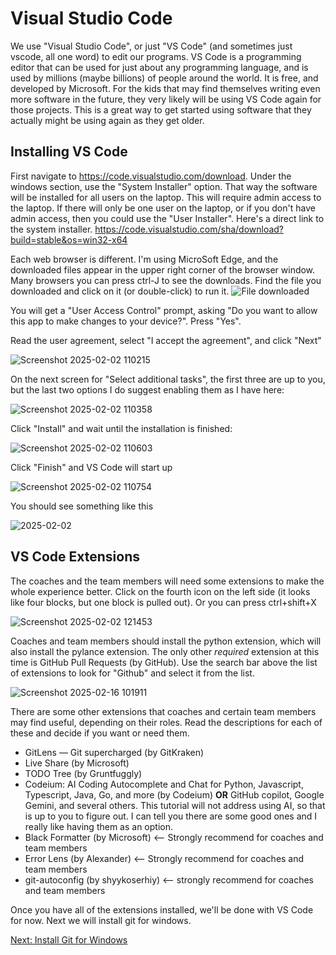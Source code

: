 # Visual Studio Code
We use "Visual Studio Code", or just "VS Code" (and sometimes just vscode, all one word) to edit our programs. VS Code is a programming editor that can be used for just about any programming language, and is used by millions (maybe billions) of people around the world. It is free, and developed by Microsoft. For the kids that may find themselves writing even more software in the future, they very likely will be using VS Code again for those projects. This is a great way to get started using software that they actually might be using again as they get older.

## Installing VS Code
First navigate to https://code.visualstudio.com/download. Under the windows section, use the "System Installer" option. That way the software will be installed for all users on the laptop. This will require admin access to the laptop. If there will only be one user on the laptop, or if you don't have admin access, then you could use the "User Installer". Here's a direct link to the system installer. https://code.visualstudio.com/sha/download?build=stable&os=win32-x64

Each web browser is different. I'm using MicroSoft Edge, and the downloaded files appear in the upper right corner of the browser window. Many browsers you can press ctrl-J to see the downloads. Find the file you downloaded and click on it (or double-click) to run it.
![File downloaded](https://github.com/user-attachments/assets/5100817e-0a75-4247-873f-f0228b70b19b)

You will get a "User Access Control" prompt, asking "Do you want to allow this app to make changes to your device?". Press "Yes".


Read the user agreement, select "I accept the agreement", and click "Next"

![Screenshot 2025-02-02 110215](https://github.com/user-attachments/assets/4df8dab8-72d7-4080-aa37-1ee09d25d959)


On the next screen for "Select additional tasks", the first three are up to you, but the last two options I do suggest enabling them as I have here:

![Screenshot 2025-02-02 110358](https://github.com/user-attachments/assets/1642f71a-bd18-4303-ae44-3fdf344d733a)


Click "Install" and wait until the installation is finished:

![Screenshot 2025-02-02 110603](https://github.com/user-attachments/assets/a7f0b996-23a4-4328-a860-7e2c6760496e)


Click "Finish" and VS Code will start up

![Screenshot 2025-02-02 110754](https://github.com/user-attachments/assets/56f24d0c-eb85-4e90-bbb7-77613b96ad7d)


You should see something like this

![2025-02-02](https://github.com/user-attachments/assets/b0976d6e-d7c5-42f3-81ef-f6e64024ebd0)

## VS Code Extensions
The coaches and the team members will need some extensions to make the whole experience better. Click on the fourth icon on the left side (it looks like four blocks, but one block is pulled out). Or you can press ctrl+shift+X

![Screenshot 2025-02-02 121453](https://github.com/user-attachments/assets/1eaa603b-f33e-4fc1-af15-b8fbcb958064)

Coaches and team members should install the python extension, which will also install the pylance extension. The only other *required* extension at this time is GitHub Pull Requests (by GitHub). Use the search bar above the list of extensions to look for "Github" and select it from the list.

![Screenshot 2025-02-16 101911](https://github.com/user-attachments/assets/d52ff211-904a-4374-b764-e5a15f5134d4)

There are some other extensions that coaches and certain team members may find useful, depending on their roles. Read the descriptions for each of these and decide if you want or need them.
* GitLens — Git supercharged (by GitKraken)
* Live Share (by Microsoft)
* TODO Tree (by Gruntfuggly)
* Codeium: AI Coding Autocomplete and Chat for Python, Javascript, Typescript, Java, Go, and more (by Codeium) **OR** GitHub copilot, Google Gemini, and several others. This tutorial will not address using AI, so that is up to you to figure out. I can tell you there are some good ones and I really like having them as an option.
* Black Formatter (by Microsoft) <-- Strongly recommend for coaches and team members
* Error Lens (by Alexander) <-- Strongly recommend for coaches and team members
* git-autoconfig (by shyykoserhiy) <-- strongly recommend for coaches and team members

Once you have all of the extensions installed, we'll be done with VS Code for now. Next we will install git for windows.

[Next: Install Git for Windows](https://github.com/MrGibbage/fll-pybricks-vscode-tutorial/blob/main/install-git.md)
